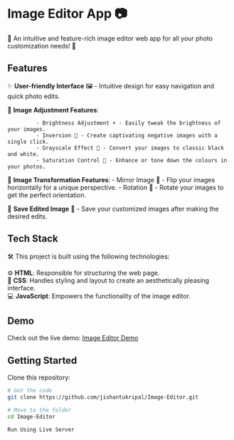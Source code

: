 # Image Editor App 📷

🌟 An intuitive and feature-rich image editor web app for all your photo customization needs! 🚀 <br>

## Features
✨ **User-friendly Interface** 🖼️ - Intuitive design for easy navigation and quick photo edits.

🌈 **Image Adjustment Features**:

             - Brightness Adjustment ☀️ - Easily tweak the brightness of your images.
             - Inversion 🔄 - Create captivating negative images with a single click.
             - Grayscale Effect 🎨 - Convert your images to classic black and white.
             - Saturation Control 🌈 - Enhance or tone down the colours in your photos.

🔄 **Image Transformation Features**:
             - Mirror Image 🔄 - Flip your images horizontally for a unique perspective.
             - Rotation 🔄 - Rotate your images to get the perfect orientation.

💾 **Save Edited Image** 💾 - Save your customized images after making the desired edits.

## Tech Stack
🛠️ This project is built using the following technologies:

⚙️ **HTML**: Responsible for structuring the web page. <br>
🎨 **CSS**: Handles styling and layout to create an aesthetically pleasing interface. <br>
💻 **JavaScript**: Empowers the functionality of the image editor.

## Demo
Check out the live demo: [Image Editor Demo](https://jishantukripal.github.io/Image-Editor/)

## Getting Started
Clone this repository:

```bash
# Get the code
git clone https://github.com/jishantukripal/Image-Editor.git

# Move to the folder
cd Image-Editor

Run Using Live Server
